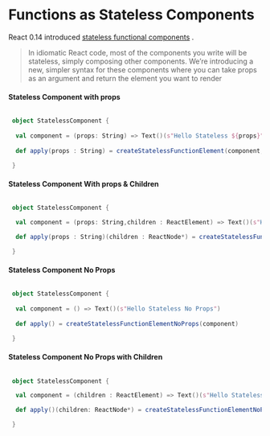# Functions as Stateless Components

React 0.14 introduced [stateless functional components](https://facebook.github.io/react/blog/2015/10/07/react-v0.14.html#stateless-functional-components) .

>In idiomatic React code, most of the components you write will be stateless, simply composing other components. We’re introducing a new, simpler syntax for these components where you can take props as an argument and return the element you want to render



#### Stateless Component with props

```scala

 object StatelessComponent {
  
  val component = (props: String) => Text()(s"Hello Stateless ${props}")
 
  def apply(props : String) = createStatelessFunctionElement(component,props)
  
 }

```

#### Stateless Component With props & Children

```scala

 object StatelessComponent {

  val component = (props: String,children : ReactElement) => Text()(s"Hello Stateless ${props}",children)

  def apply(props : String)(children : ReactNode*) = createStatelessFunctionElementWithChildren(component,props)(children: _*)

 }

```


#### Stateless Component No Props

```scala

 object StatelessComponent {
  
  val component = () => Text()(s"Hello Stateless No Props")
 
  def apply() = createStatelessFunctionElementNoProps(component)
  
 }

```


#### Stateless Component No Props with Children

```scala

 object StatelessComponent {

  val component = (children : ReactElement) => Text()(s"Hello Stateless No Props",children)

  def apply()(children: ReactNode*) = createStatelessFunctionElementNoPropsWithChildren(component)(children: _*)

 }

```